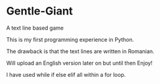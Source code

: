 # Gentle-Giant
A text line based game

This is my first programming experience in Python.

The drawback is that the text lines are written in Romanian.

Will upload an English version later on but until then Enjoy!

I have used while if else elif all within a for loop.

